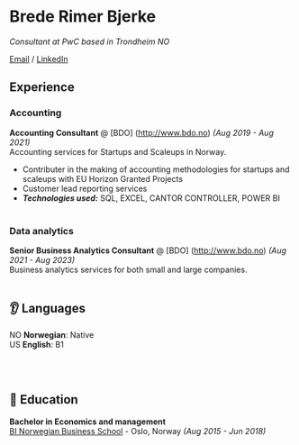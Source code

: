 # Brede Rimer Bjerke

_Consultant at PwC based in Trondheim NO_ <br> 

[Email](mailto:brederimer@gmail.com) / [LinkedIn](https://www.linkedin.com/in/brede-rimer-bjerke/)

## Experience

### Accounting
**Accounting Consultant** @ [BDO] (http://www.bdo.no) _(Aug 2019 - Aug 2021)_ <br>
Accounting services for Startups and Scaleups in Norway.
  - Contributer in the making of accounting methodologies for startups and scaleups with EU Horizon Granted Projects
  - Customer lead reporting services
  - **_Technologies used:_** SQL, EXCEL, CANTOR CONTROLLER, POWER BI
<br><br>

### Data analytics
**Senior Business Analytics Consultant** @ [BDO] (http://www.bdo.no) _(Aug 2021 - Aug 2023)_ <br> 
Business analytics services for both small and large companies.
<br><br>

## 👂 Languages

NO **Norwegian**: Native <br>
US **English**: B1 <br>

<br><br>

## 🏫 Education

**Bachelor in Economics and management** <br>
[BI Norwegian Business School](https://www.bi.edu/) - Oslo, Norway _(Aug 2015 - Jun 2018)_ <br>

